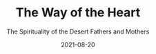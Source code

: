 ---
date: 2021-08-20
dateYear: 2021
isbn: 9780061973765
title: The Way of the Heart
subtitle: The Spirituality of the Desert Fathers and Mothers
description: "The modern classic that interweaves the solitude, silence, and prayer of the fourth- and fifth-century Egyptian Desert Fathers and Mothers with our contemporary search for an authentic spirituality"
cover: cover-the-way-of-the-heart.jpeg
coverGoogle: https://books.google.com/books/content?id=4whDDAAAQBAJ&printsec=frontcover&img=1&zoom=1&edge=curl&source=gbs_api
pageCount: 96
authors: Henri J. M. Nouwen
publishers: HarperCollins
published: 2016-07-12
publishedYear: 2016
bookSeries: 
editors: 
translators: 
shelves:
- non-fiction
- faith
- spirituality
---